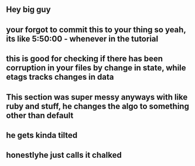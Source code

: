 ## Hey big guy
## your forgot to commit this to your thing so yeah, its like 5:50:00 - whenever in the tutorial

## this is good for checking if there has been corruption in your files by change in state, while etags tracks changes in data

## This section was super messy anyways with like ruby and stuff, he changes the algo to something other than default

## he gets kinda tilted

## honestlyhe just calls it chalked

